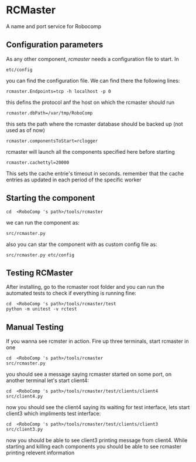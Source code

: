 ```
```
# RCMaster
A name and port service for Robocomp


## Configuration parameters
As any other component, *rcmaster* needs a configuration file to start. In

    etc/config

you can find the configuration file. We can find there the following lines:

    rcmaster.Endpoints=tcp -h localhost -p 0
this defins the protocol anf the host on which the rcmaster should run

    rcmaster.dbPath=/var/tmp/RoboComp
this sets the path where the rcmaster database should be backed up (not used as of now)

    rcmaster.componentsToStart=rclogger
rcmaster will launch all the components specified here before starting

    rcmaster.cachettyl=20000
This sets the cache entrie's timeout in seconds. remember that the cache entries as updated in each period of the specific worker

## Starting the component

    cd  <RoboComp 's path>/tools/rcmaster

we can run the component as:

    src/rcmaster.py
also you can star the component with as custom config file as:

    src/rcmaster.py etc/config

## Testing RCMaster

After installing, go to the rcmaster root folder and you can run the automated tests to check if everything is running fine:

    cd  <RoboComp 's path>/tools/rcmaster/test
    python -m unitest -v rctest

## Manual Testing
If you wanna see rcmster in action. Fire up three terminals, start rcmaster in one

    cd  <RoboComp 's path>/tools/rcmaster
    src/rcmaster.py

you should see a message saying rcmaster started on some port, on another terminal let's start client4:

    cd  <RoboComp 's path>/tools/rcmaster/test/clients/client4
    src/client4.py

now you should see the client4 saying its waiting for test interface, lets start client3
which impliments test interface:

    cd  <RoboComp 's path>/tools/rcmaster/test/clients/client3
    src/client3.py

now you should be able to see client3 printing message from client4. While starting
and killing each components you should be able to see rcmaster printing relevent information

